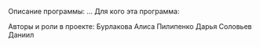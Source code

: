 Описание программы:
...
Для кого эта программа:

Авторы и роли в проекте:
Бурлакова Алиса
Пилипенко Дарья
Соловьев Даниил
